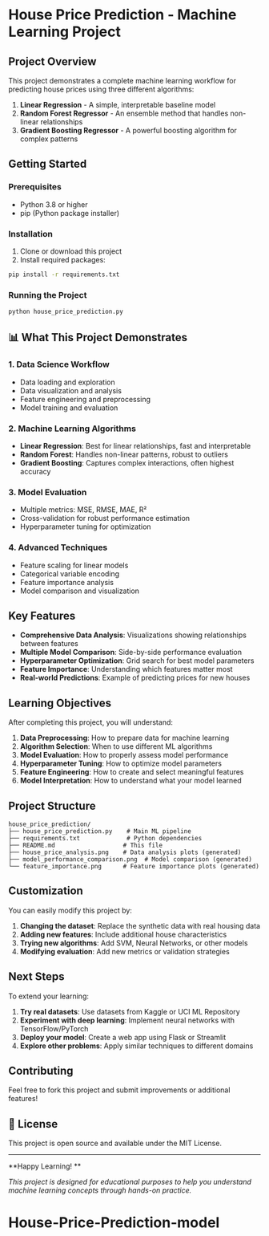 # House Price Prediction - Machine Learning Project

## Project Overview

This project demonstrates a complete machine learning workflow for predicting house prices using three different algorithms:

1. **Linear Regression** - A simple, interpretable baseline model
2. **Random Forest Regressor** - An ensemble method that handles non-linear relationships
3. **Gradient Boosting Regressor** - A powerful boosting algorithm for complex patterns

## Getting Started

### Prerequisites

- Python 3.8 or higher
- pip (Python package installer)

### Installation

1. Clone or download this project
2. Install required packages:

```bash
pip install -r requirements.txt
```

### Running the Project

```bash
python house_price_prediction.py
```

## 📊 What This Project Demonstrates

### 1. **Data Science Workflow**
- Data loading and exploration
- Data visualization and analysis
- Feature engineering and preprocessing
- Model training and evaluation

### 2. **Machine Learning Algorithms**
- **Linear Regression**: Best for linear relationships, fast and interpretable
- **Random Forest**: Handles non-linear patterns, robust to outliers
- **Gradient Boosting**: Captures complex interactions, often highest accuracy

### 3. **Model Evaluation**
- Multiple metrics: MSE, RMSE, MAE, R²
- Cross-validation for robust performance estimation
- Hyperparameter tuning for optimization

### 4. **Advanced Techniques**
- Feature scaling for linear models
- Categorical variable encoding
- Feature importance analysis
- Model comparison and visualization

## Key Features

- **Comprehensive Data Analysis**: Visualizations showing relationships between features
- **Multiple Model Comparison**: Side-by-side performance evaluation
- **Hyperparameter Optimization**: Grid search for best model parameters
- **Feature Importance**: Understanding which features matter most
- **Real-world Predictions**: Example of predicting prices for new houses

## Learning Objectives

After completing this project, you will understand:

1. **Data Preprocessing**: How to prepare data for machine learning
2. **Algorithm Selection**: When to use different ML algorithms
3. **Model Evaluation**: How to properly assess model performance
4. **Hyperparameter Tuning**: How to optimize model parameters
5. **Feature Engineering**: How to create and select meaningful features
6. **Model Interpretation**: How to understand what your model learned

## Project Structure

```
house_price_prediction/
├── house_price_prediction.py    # Main ML pipeline
├── requirements.txt             # Python dependencies
├── README.md                   # This file
├── house_price_analysis.png    # Data analysis plots (generated)
├── model_performance_comparison.png  # Model comparison (generated)
└── feature_importance.png      # Feature importance plots (generated)
```

## Customization

You can easily modify this project by:

1. **Changing the dataset**: Replace the synthetic data with real housing data
2. **Adding new features**: Include additional house characteristics
3. **Trying new algorithms**: Add SVM, Neural Networks, or other models
4. **Modifying evaluation**: Add new metrics or validation strategies

## Next Steps

To extend your learning:

1. **Try real datasets**: Use datasets from Kaggle or UCI ML Repository
2. **Experiment with deep learning**: Implement neural networks with TensorFlow/PyTorch
3. **Deploy your model**: Create a web app using Flask or Streamlit
4. **Explore other problems**: Apply similar techniques to different domains

## Contributing

Feel free to fork this project and submit improvements or additional features!

## 📄 License

This project is open source and available under the MIT License.

---

**Happy Learning! **

*This project is designed for educational purposes to help you understand machine learning concepts through hands-on practice.*

# House-Price-Prediction-model

